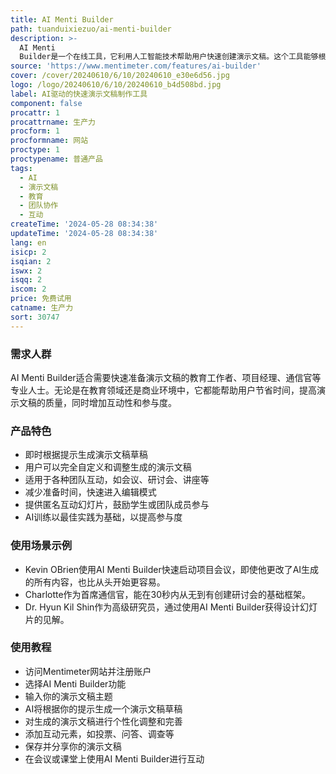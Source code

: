 ```yaml
---
title: AI Menti Builder
path: tuanduixiezuo/ai-menti-builder
description: >-
  AI Menti
  Builder是一个在线工具，它利用人工智能技术帮助用户快速创建演示文稿。这个工具能够根据用户输入的主题，即时生成一个可交互的演示文稿草稿，用户可以根据自己的需求进行调整和完善。它适用于团队会议、研讨会、讲座、调查、趣味测验等多种场合，大大减少准备时间，提高效率。
source: 'https://www.mentimeter.com/features/ai-builder'
cover: /cover/20240610/6/10/20240610_e30e6d56.jpg
logo: /logo/20240610/6/10/20240610_b4d508bd.jpg
label: AI驱动的快速演示文稿制作工具
component: false
procattr: 1
procattrname: 生产力
procform: 1
procformname: 网站
proctype: 1
proctypename: 普通产品
tags:
  - AI
  - 演示文稿
  - 教育
  - 团队协作
  - 互动
createTime: '2024-05-28 08:34:38'
updateTime: '2024-05-28 08:34:38'
lang: en
isicp: 2
isqian: 2
iswx: 2
isqq: 2
iscom: 2
price: 免费试用
catname: 生产力
sort: 30747
---
```




### 需求人群
AI Menti Builder适合需要快速准备演示文稿的教育工作者、项目经理、通信官等专业人士。无论是在教育领域还是商业环境中，它都能帮助用户节省时间，提高演示文稿的质量，同时增加互动性和参与度。

### 产品特色
* 即时根据提示生成演示文稿草稿
* 用户可以完全自定义和调整生成的演示文稿
* 适用于各种团队互动，如会议、研讨会、讲座等
* 减少准备时间，快速进入编辑模式
* 提供匿名互动幻灯片，鼓励学生或团队成员参与
* AI训练以最佳实践为基础，以提高参与度

### 使用场景示例
* Kevin OBrien使用AI Menti Builder快速启动项目会议，即使他更改了AI生成的所有内容，也比从头开始更容易。
* Charlotte作为首席通信官，能在30秒内从无到有创建研讨会的基础框架。
* Dr. Hyun Kil Shin作为高级研究员，通过使用AI Menti Builder获得设计幻灯片的见解。

### 使用教程
* 访问Mentimeter网站并注册账户
* 选择AI Menti Builder功能
* 输入你的演示文稿主题
* AI将根据你的提示生成一个演示文稿草稿
* 对生成的演示文稿进行个性化调整和完善
* 添加互动元素，如投票、问答、调查等
* 保存并分享你的演示文稿
* 在会议或课堂上使用AI Menti Builder进行互动

  
